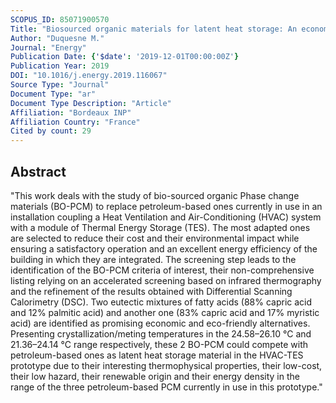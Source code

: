 ```yaml
---
SCOPUS_ID: 85071900570
Title: "Biosourced organic materials for latent heat storage: An economic and eco-friendly alternative"
Author: "Duquesne M."
Journal: "Energy"
Publication Date: {'$date': '2019-12-01T00:00:00Z'}
Publication Year: 2019
DOI: "10.1016/j.energy.2019.116067"
Source Type: "Journal"
Document Type: "ar"
Document Type Description: "Article"
Affiliation: "Bordeaux INP"
Affiliation Country: "France"
Cited by count: 29
---
```


## Abstract
"This work deals with the study of bio-sourced organic Phase change materials (BO-PCM) to replace petroleum-based ones currently in use in an installation coupling a Heat Ventilation and Air-Conditioning (HVAC) system with a module of Thermal Energy Storage (TES). The most adapted ones are selected to reduce their cost and their environmental impact while ensuring a satisfactory operation and an excellent energy efficiency of the building in which they are integrated. The screening step leads to the identification of the BO-PCM criteria of interest, their non-comprehensive listing relying on an accelerated screening based on infrared thermography and the refinement of the results obtained with Differential Scanning Calorimetry (DSC). Two eutectic mixtures of fatty acids (88% capric acid and 12% palmitic acid) and another one (83% capric acid and 17% myristic acid) are identified as promising economic and eco-friendly alternatives. Presenting crystallization/meting temperatures in the 24.58–26.10 °C and 21.36–24.14 °C range respectively, these 2 BO-PCM could compete with petroleum-based ones as latent heat storage material in the HVAC-TES prototype due to their interesting thermophysical properties, their low-cost, their low hazard, their renewable origin and their energy density in the range of the three petroleum-based PCM currently in use in this prototype."
